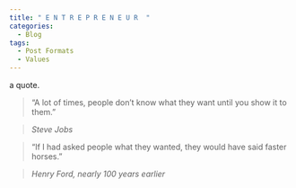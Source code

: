 ```yaml
---
title: " E N T R E P R E N E U R  "
categories:
  - Blog 
tags:
  - Post Formats
  - Values 
--- 
```


a quote.   

> “A lot of times, people don’t know what they want until you show it to them.”  
  
> <cite> Steve Jobs 


           
> “If I had asked people what they wanted, they would have said faster horses.”
  
> <cite> Henry Ford, nearly 100 years earlier
           
